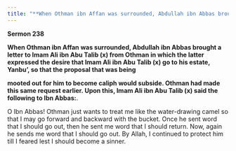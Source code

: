 ```yaml
---
title: "**When Othman ibn Affan was surrounded, Abdullah ibn Abbas brought a letter to Imam Ali ibn Abu Talib \(x\) from Othman in which the latter expressed the desire that Imam Ali ibn Abu Talib \(x\) go to his estate, Yanbu’, so that the proposal that was being**" 
---
```

**Sermon 238**

**When Othman ibn Affan was surrounded, Abdullah ibn Abbas brought a letter to Imam Ali ibn Abu Talib \(x\) from Othman in which the latter expressed the desire that Imam Ali ibn Abu Talib \(x\) go to his estate, Yanbu’, so that the proposal that was being**

**mooted out for him to become caliph would subside\. Othman had made this same request earlier\. Upon this, Imam Ali ibn Abu Talib \(x\) said the following to Ibn Abbas:**\.

O Ibn Abbas\! Othman just wants to treat me like the water\-drawing camel so that I may go forward and backward with the bucket\. Once he sent word that I should go out, then he sent me word that I should return\. Now, again he sends me word that I should go out\. By Allah, I continued to protect him till I feared lest I should become a sinner\.

<a id="page732"></a>

